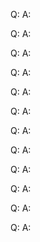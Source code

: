 Q: 
A: 

Q: 
A: 

Q: 
A: 

Q: 
A: 

Q: 
A: 

Q: 
A: 

Q: 
A: 

Q: 
A: 

Q: 
A: 

Q: 
A: 

Q: 
A: 

Q: 
A: 
